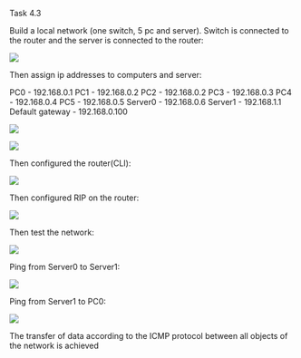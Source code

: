 Task 4.3

Build a local network (one switch, 5 pc and server). Switch is connected to the router and the server is  connected to the router:

![](images/scr1.png) 

Then assign ip addresses to computers and server:

PC0 - 192.168.0.1
PC1 - 192.168.0.2
PC2 - 192.168.0.2
PC3 - 192.168.0.3
PC4 - 192.168.0.4
PC5 - 192.168.0.5
Server0 - 192.168.0.6
Server1 - 192.168.1.1
Default gateway - 192.168.0.100

![](images/scr2.png)

![](images/scr8.png)

Then configured the router(CLI):

![](images/scr3.png)

Then configured RIP on the router:

![](images/scr4.png)

Then test the network:

![](images/scr5.png)

Ping from Server0 to Server1:

![](images/scr6.png)

Ping from Server1 to PC0:

![](images/scr7.png)

The transfer of data according to the ICMP protocol between all objects of the network is achieved
